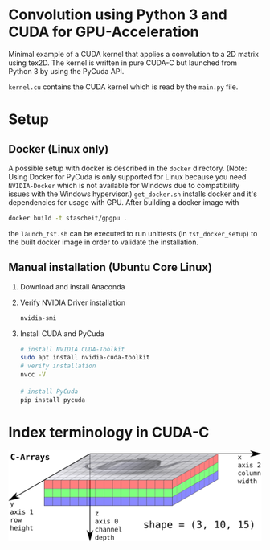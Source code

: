 # Convolution using Python 3 and CUDA for GPU-Acceleration

Minimal example of a CUDA kernel that applies a convolution to a 2D matrix using tex2D. The kernel is written in pure CUDA-C but launched from Python 3 by using the PyCuda API.

`kernel.cu` contains the CUDA kernel which is read by the `main.py` file.

# Setup

## Docker (Linux only)

A possible setup with docker is described in the `docker` directory. (Note: Using Docker for PyCuda is only supported for Linux because you need `NVIDIA-Docker` which is not available for Windows due to compatibility issues with the Windows hypervisor.)
`get_docker.sh` installs docker and it's dependencies for usage with GPU.
After building a docker image with 

```bash
docker build -t stascheit/gpgpu .
```
the `launch_tst.sh` can be executed to run unittests (in `tst_docker_setup`) to the built docker image in order to validate the installation.

## Manual installation (Ubuntu Core Linux)

1. Download and install Anaconda

2. Verify NVIDIA Driver installation

   ```bash
   nvidia-smi
   ```

3. Install CUDA and PyCuda

   ```bash
   # install NVIDIA CUDA-Toolkit
   sudo apt install nvidia-cuda-toolkit
   # verify installation
   nvcc -V
   
   # install PyCuda
   pip install pycuda
   ```

# Index terminology in CUDA-C

![fig:IndexTerminology](./img/axes.png)